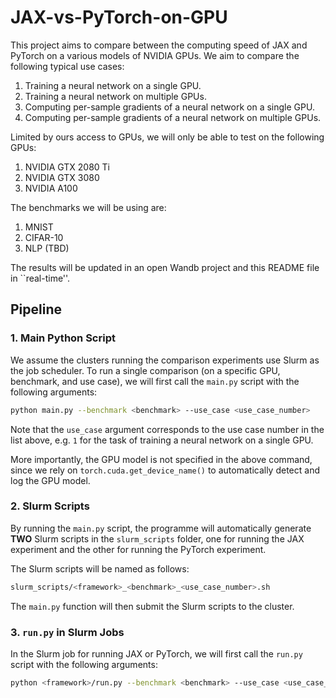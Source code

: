 # JAX-vs-PyTorch-on-GPU

This project aims to compare between the computing speed of JAX and PyTorch on a various models of NVIDIA GPUs.
We aim to compare the following typical use cases:

1. Training a neural network on a single GPU.
2. Training a neural network on multiple GPUs.
3. Computing per-sample gradients of a neural network on a single GPU.
4. Computing per-sample gradients of a neural network on multiple GPUs.

Limited by ours access to GPUs, we will only be able to test on the following GPUs:

1. NVIDIA GTX 2080 Ti
2. NVIDIA GTX 3080
3. NVIDIA A100

The benchmarks we will be using are:

1. MNIST
2. CIFAR-10
3. NLP (TBD)

The results will be updated in an open Wandb project and this README file in ``real-time''.

## Pipeline

### 1. Main Python Script

We assume the clusters running the comparison experiments use Slurm as the job scheduler.
To run a single comparison (on a specific GPU, benchmark, and use case), we will first call the `main.py` script with the following arguments:

```bash
python main.py --benchmark <benchmark> --use_case <use_case_number>
```

Note that the `use_case` argument corresponds to the use case number in the list above, e.g. `1` for the task of training a neural network on a single GPU.

More importantly, the GPU model is not specified in the above command, since we rely on `torch.cuda.get_device_name()` to automatically detect and log the GPU model.

### 2. Slurm Scripts

By running the `main.py` script, the programme will automatically generate **TWO** Slurm scripts in the `slurm_scripts` folder, one for running the JAX experiment and the other for running the PyTorch experiment.

The Slurm scripts will be named as follows:

```bash
slurm_scripts/<framework>_<benchmark>_<use_case_number>.sh
```

The `main.py` function will then submit the Slurm scripts to the cluster.

### 3. `run.py` in Slurm Jobs

In the Slurm job for running JAX or PyTorch, we will first call the `run.py` script with the following arguments:

```bash
python <framework>/run.py --benchmark <benchmark> --use_case <use_case_number>
```

